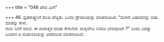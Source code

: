 +++
title = "046 ಖೇದ ಮಿಗೆ"

+++
46. ಧೃತರಾಷ್ಟ್ರನಿಗೆ ದುಃಖ ಹೆಚ್ಚಿತು. ಬಂದು ದ್ರೌಪದಿಯನ್ನು ಮಾತನಾಡಿಸಿದ. “ಮಗಳೇ ವಿಷಾದವನ್ನು ಬಿಡು. ಮಾತನ್ನು ಕೇಳು.   
ನಾನು ನಿನಗೆ ಮಾವ. ಈ ದುರಾತ್ಮರ ಮಾತು ಕೇಳಬೇಡ. ದುಶ್ಶಳೆಗೂ ನಿನಗೂ ಭೇದವುಂಟೇ ?” ಎಂದು ವಿಪತ್ತು ಬಂದಾಗ ಆ ಮಹಾಸತಿಯನ್ನು ಆದರದಿಂದ ಮಾತನಾಡಿಸಿದ.